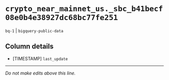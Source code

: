 # `crypto_near_mainnet_us._sbc_b41becf08e0b4e38927dc68bc77fe251`
`bq-1` | `bigquery-public-data`

## Column details
* [TIMESTAMP] `last_update`

-------------------------------------------------------------------------------
*Do not make edits above this line.*
